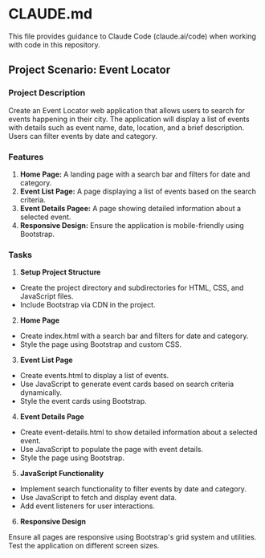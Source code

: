 # CLAUDE.md

This file provides guidance to Claude Code (claude.ai/code) when working with code in this repository.

## Project Scenario: Event Locator

### Project Description

Create an Event Locator web application that allows users to search for events happening in their city. The application will display a list of events with details such as event name, date, location, and a brief description. Users can filter events by date and category.

### Features

1. **Home Page:** A landing page with a search bar and filters for date and category.
2. **Event List Page:** A page displaying a list of events based on the search criteria.
3. **Event Details Pagee:** A page showing detailed information about a selected event.
4. **Responsive Design:** Ensure the application is mobile-friendly using Bootstrap.

### Tasks

1. **Setup Project Structure**

- Create the project directory and subdirectories for HTML, CSS, and JavaScript files.
- Include Bootstrap via CDN in the project.

2. **Home Page**

- Create index.html with a search bar and filters for date and category.
- Style the page using Bootstrap and custom CSS.

3. **Event List Page**

- Create events.html to display a list of events.
- Use JavaScript to generate event cards based on search criteria dynamically.
- Style the event cards using Bootstrap.

4. **Event Details Page**

- Create event-details.html to show detailed information about a selected event.
- Use JavaScript to populate the page with event details.
- Style the page using Bootstrap.

5. **JavaScript Functionality**

- Implement search functionality to filter events by date and category.
- Use JavaScript to fetch and display event data.
- Add event listeners for user interactions.

6. **Responsive Design**

Ensure all pages are responsive using Bootstrap's grid system and utilities.
Test the application on different screen sizes.
